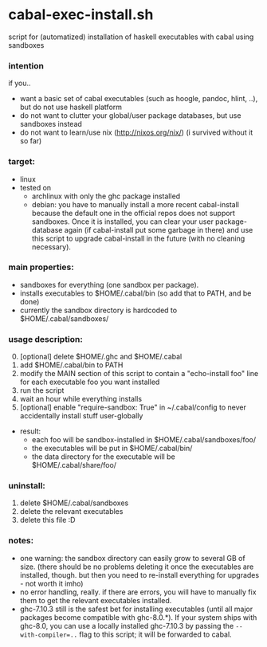 cabal-exec-install.sh
==================

script for (automatized) installation of haskell executables with cabal using sandboxes

### intention

if you..

- want a basic set of cabal executables (such as hoogle, pandoc, hlint, ..), but do not use haskell platform
- do not want to clutter your global/user package databases, but use sandboxes instead
- do not want to learn/use nix (http://nixos.org/nix/)
  (i survived without it so far)

### target:
- linux
- tested on
  - archlinux with only the ghc package installed
  - debian: you have to manually install a more recent cabal-install
    because the default one in the official repos does not support
    sandboxes. Once it is installed, you can clear your user
    package-database again (if cabal-install put some garbage in
    there) and use this script to upgrade cabal-install in the future
    (with no cleaning necessary).

### main properties:
- sandboxes for everything (one sandbox per package).
- installs executables to $HOME/.cabal/bin
  (so add that to PATH, and be done)
- currently the sandbox directory is hardcoded to $HOME/.cabal/sandboxes/

### usage description:
0. [optional] delete $HOME/.ghc and $HOME/.cabal
1. add $HOME/.cabal/bin to PATH
2. modify the MAIN section of this script to contain a "echo-install foo" line for each executable foo you want installed
3. run the script
4. wait an hour while everything installs
5. [optional] enable "require-sandbox: True" in ~/.cabal/config to never
   accidentally install stuff user-globally

  - result:
    - each foo will be sandbox-installed in $HOME/.cabal/sandboxes/foo/
    - the executables will be put in $HOME/.cabal/bin/
    - the data directory for the executable will be $HOME/.cabal/share/foo/

### uninstall:
1. delete $HOME/.cabal/sandboxes
2. delete the relevant executables
3. delete this file :D

### notes:
- one warning: the sandbox directory can easily grow to several GB of size.
  (there should be no problems deleting it once the executables are
   installed, though. but then you need to re-install everything for
   upgrades - not worth it imho)
- no error handling, really. if there are errors, you will have to manually
  fix them to get the relevant executables installed.
- ghc-7.10.3 still is the safest bet for installing executables (until all
  major packages become compatible with ghc-8.0.*). If your system ships with
  ghc-8.0, you can use a locally installed ghc-7.10.3 by passing the
  `--with-compiler=..` flag to this script; it will be forwarded to cabal.
